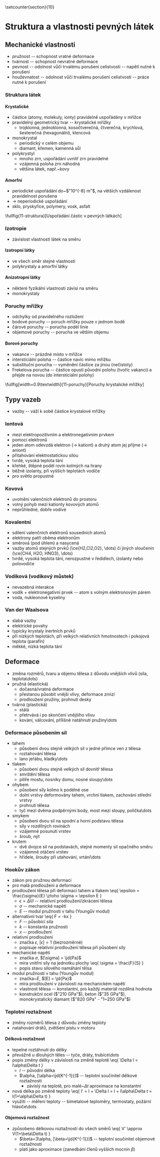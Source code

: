 \setcounter{section}{10}

# Struktura a vlastnosti pevných látek
## Mechanické vlastnosti
- pružnost -- schopnost vratné deformace
- tvárnost -- schopnost nevratné deformace
- pevnost -- odolnost vůči trvalému porušení celistvosti -- napětí nutné k porušení
- houževnatost -- odolnost vůči trvalému porušení celistvosti -- práce nutné k porušení

### Struktura látek
#### Krystalické
- částice (atomy, molekuly, ionty) pravidelně uspořádány v mřížce
- pravidelný geometrický tvar -- krystalické mřížky
	- trojklonná, jednoklonná, kosočtverečná, čtverečná, krychlová, šesterečná (hexagonální), klencová
- monokrystal
	- periodický v celém objemu
	- diamant, křemen, kamenná sůl
- polykrystyl
	- mnoho zrn, uspořádání uvnitř zrn pravidelné
	- vzájemná poloha zrn náhodná
	- většina látek, např.~kovy

#### Amorfní
- periodické uspořádání do~$"10^{-8} m"$, na větších vzdálenost pravidelnost porušena
- $\rightarrow$ neperiodické uspořádání
- sklo, pryskyřice, polymery, vosk, asfalt

\fullfig{11-struktura}[Uspořádání částic v pevných látkách]

### Izotropie
- závislost vlastností látek na směru

#### Izotropní látky
- ve všech směr stejné vlastnosti
- polykrystaly a amorfní látky

#### Anizotropní látky
- některé fyzikální vlastnosti závisí na směru
- monokrystaly

### Poruchy mřížky
- odchylky od pravidelného rozložení
- bodové poruchy -- poruch mřížky pouze v jednom bodě
- čárové poruchy -- porucha podél linie
- objemové poruchy -- porucha ve větším objemu

#### Borové poruchy
- vakance -- prázdné místo v mřížce
- intersticiální poloha -- částice navíc mimo mřížku
- substituční porucha -- vyměnění částice za jinou (nečistoty)
- Frekelova porucha -- částice opustí původní polohu (tvoříc vakanci) a přejde na novou (do intersticiální polohy)

\fullfig[width=0.9\textwidth]{11-poruchy}[Poruchy krystalické mřížky]

## Typy vazeb
- vazby -- váží k sobě částice krystalové mřížky

### Iontová
- mezi elektropozitivním a elektronegativním prvkem
- pomocí elektronů
- jeden atom odevzdá elektron ($\rightarrow$ kationt) a druhý atom jej příjme ($\rightarrow$ aniont)
- přitahování elektrostatickou sílou
- tvrdé, vysoká teplota tání
- křehké, štěpné podél rovin kolmých na hrany
- běžně izolanty, při vyšších teplotách vodiče
- pro světlo propustné

### Kovová
- uvolnění valenčních elektronů do prostoru
- volný pohyb mezi kationty kovových atomů
- neprůhledné, dobře vodivé

### Kovalentní
- sdílení valenčních elektronů sousedních atomů
- elektrony patří oběma elektronům
- směrová (pod úhlem) a nasycená
- vazby atomů stejných prvků (\ce{H2,Cl2,O2}, \dots) či jiných sloučenin (\ce{CH4, H2O, HNO3}, \dots)
- tvrdé, vysoká teplota tání, nerozpustné v ředidlech, izolanty nebo polovodiče

### Vodíková (vodíkový můstek)
- nevazebná interakce
- vodík + elektronegativní prvek -- atom s volným elektronovým párem
- voda, nukleonové kyseliny

### Van der Waalsova
- slabá vazby
- elektrické povahy
- typicky krystaly inertních prvků
- při nízkých teplotách, při velkých relativních hmotnostech i pokojová teplota (parafín)
- měkké, nízká teplota tání

## Deformace
- změna rozměrů, tvaru a objemu tělesa z důvodu vnějších vlivů (síla, teplota\dots)
- pružná (elastická)
	- dočasná/vratná deformace
	- přestanou působit vnější vlivy, deformace zmizí
	- prodloužení pružiny, prohnutí desky
- tvárná (plastická)
	- stálá
	- přetrvává i po skončení vnějšího vlivu
	- kování, válcování, přílišné natáhnutí pružiny\dots

### Deformace působením sil
- tahem
	- působení dvou stejně velkých sil v jedné přímce ven z tělesa
	- roztahování tělesa
	- lano jeřábu, kladky\dots
- tlakem
	- působení dvou stejně velkých sil dovnitř tělesa
	- smrštění tělesa
	- pilíře mostu, nosníky domu, nosné sloupy\dots
- ohybem
	- působení síly kolmo k podélné ose
	- dolní vrstvy deformovány tahem, vrchní tlakem, zachování střední vrstvy
	- prohnutí tělesa
	- tyč mezi dvěma podpěrnými body, most mezi sloupy, polička\dots
- smykem
	- působení dvou sil na spodní a horní podstavu tělesa
	- síly v rozdílných rovinách
	- vzájemné posunutí vrstev
	- šroub, nýt
- krutem
	- dvě dvojce sil na podstavách, stejné momenty sil opačného směru
	- vzájemné otáčení vrstev
	- hřídele, šrouby při utahování, vrtání\dots

### Hookův zákon
- zákon pro pružnou deformaci
- pro malá prodloužení a deformace
- prodloužení tělesa při deformaci tahem a tlakem
	\eq{
		\epsilon = \frac{\sigma}{E} \ztoho \sigma = \epsilon E
	}
	- $\epsilon=\Delta l/l$ -- relativní prodloužení/zkrácení tělesa
	- $\sigma$ -- mechanické napětí
	- $E$ -- modul pružnosti v tahu (Youngův modul)
- alternativní tvar
	\eq{
		F = -kx
	}
	- $F$ -- působící síla
	- $k$ -- konstanta pružnosti
	- $x$ -- prodloužení
- relativní prodloužení
	- značka $\epsilon$, $[\epsilon]=1$ (bezrozměrné)
	- popisuje relativní prodloužení tělesa při působení síly
- mechanické napětí
	- značka $\sigma$, $[\sigma] = \jd{Pa}$
	- míra vnitřní síly na jednotku plochy
		\eq{
			\sigma = \frac{F}{S}
		}
	- popis stavu silového namáhání tělsa
- modul pružnosti v tahu (Youngův modul)
	- značka~$E$, $[E] = \jd{Pa}$
	- míra prodloužení v závislosti na mechanickém napětí
	- vlastnost tělesa -- konstantní, pro každý materiál rozdílná hodnota
	- konstrukční ocel ($"210 GPa"$), beton ($"35 GPa"$), monokrystalický diamant ($"820 GPa" - "1~250 GPa"$)
	
### Teplotní roztažnost
- změny rozměrů tělesa z důvodu změny teploty
- natahování drátů, zvětšení pístu v motoru

#### Délková roztažnost
- tepelné roztáhnutí do délky
- převážně u dlouhých těles -- tyče, dráty, trubice\dots
- popis změny délky v závislosti na změně teplotě
	\eq{
		\Delta l = l\alpha\Delta t
	}
	- $l$ -- původní délka
	- $\alpha, [\alpha=\jd{K^{-1}}]$ -- teplotní součinitel délkové roztažnosti
		- závislý na teplotě, pro malé~$\Delta t$ aproximace na konstantní
- nová délka po změně teploty
	\eq{
		l' = l + \Delta l = l + l\alpha\Delta t = l(1+\alpha\Delta t)
	}
- využití -- měření teploty -- bimetalové teploměry, termostaty, požární hlásiče\dots

#### Objemová roztažnost
- způsobeno délkovou roztažností do všech směrů
	\eq{
		V' \approx V(1+\beta\Delta t)
	}
	- $\beta=3\alpha, [\beta=\jd{K^{-1}}]$ -- teplotní součinitel objemové roztažnosti
	- platí jako aproximace (zanedbání členů vyšších mocnin $\beta$)
